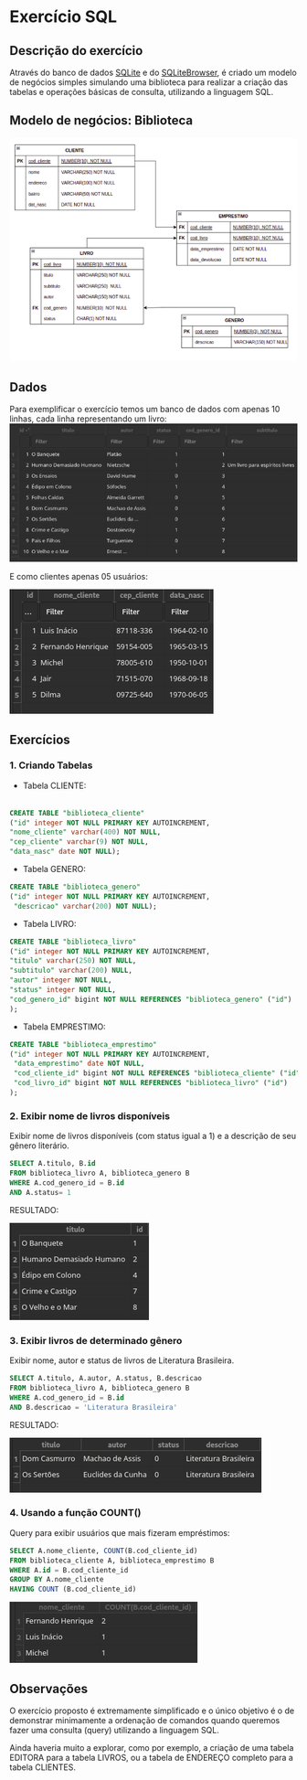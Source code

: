 # Exercício SQL


## Descrição do exercício

Através do banco de dados [SQLite](https://www.sqlite.org/index.html) e do [SQLiteBrowser](https://sqlitebrowser.org), é criado um modelo de negócios simples simulando uma biblioteca para realizar a criação das tabelas e operações básicas de consulta, utilizando a linguagem SQL.

## Modelo de negócios: Biblioteca

![img_13.png](img_13.png)

## Dados

Para exemplificar o exercício temos um banco de dados com apenas 10 linhas, cada linha representando um livro:
![img_14.png](img_14.png)

E como clientes apenas 05 usuários:

![img_15.png](img_15.png)

## Exercícios 

### 1. Criando Tabelas

- Tabela CLIENTE:
```sql

CREATE TABLE "biblioteca_cliente" 
("id" integer NOT NULL PRIMARY KEY AUTOINCREMENT,
"nome_cliente" varchar(400) NOT NULL,
"cep_cliente" varchar(9) NOT NULL,
"data_nasc" date NOT NULL);


```
- Tabela GENERO:
```sql
CREATE TABLE "biblioteca_genero" 
("id" integer NOT NULL PRIMARY KEY AUTOINCREMENT,
 "descricao" varchar(200) NOT NULL);


```

- Tabela LIVRO:
```sql
CREATE TABLE "biblioteca_livro" 
("id" integer NOT NULL PRIMARY KEY AUTOINCREMENT,
"titulo" varchar(250) NOT NULL,
"subtitulo" varchar(200) NULL,
"autor" integer NOT NULL,
"status" integer NOT NULL,
"cod_genero_id" bigint NOT NULL REFERENCES "biblioteca_genero" ("id")
);

```
- Tabela EMPRESTIMO:
```sql
CREATE TABLE "biblioteca_emprestimo" 
("id" integer NOT NULL PRIMARY KEY AUTOINCREMENT,
 "data_emprestimo" date NOT NULL,
 "cod_cliente_id" bigint NOT NULL REFERENCES "biblioteca_cliente" ("id") ,
 "cod_livro_id" bigint NOT NULL REFERENCES "biblioteca_livro" ("id")
);


```

### 2. Exibir nome de livros disponíveis

Exibir nome de livros disponíveis (com status igual a 1) e a descrição de seu gênero literário.

```sql
SELECT A.titulo, B.id
FROM biblioteca_livro A, biblioteca_genero B
WHERE A.cod_genero_id = B.id
AND A.status= 1

```

RESULTADO:

![img_16.png](img_16.png)


### 3. Exibir livros de determinado gênero

Exibir nome, autor e status de livros de Literatura Brasileira.

```sql
SELECT A.titulo, A.autor, A.status, B.descricao
FROM biblioteca_livro A, biblioteca_genero B 
WHERE A.cod_genero_id = B.id
AND B.descricao = 'Literatura Brasileira'
```
RESULTADO:

![img_18.png](img_18.png)

### 4. Usando a função COUNT()

Query para exibir usuários que mais fizeram empréstimos:

```sql
SELECT A.nome_cliente, COUNT(B.cod_cliente_id)
FROM biblioteca_cliente A, biblioteca_emprestimo B
WHERE A.id = B.cod_cliente_id
GROUP BY A.nome_cliente
HAVING COUNT (B.cod_cliente_id)
```

![img_20.png](img_20.png)

## Observações

O exercício proposto é extremamente simplificado e o único objetivo é o de demonstrar minimamente a ordenação de comandos quando queremos fazer uma consulta (query) utilizando a linguagem SQL.

Ainda haveria muito a explorar, como por exemplo, a criação de uma tabela EDITORA para a tabela LIVROS, ou a tabela de ENDEREÇO completo para a tabela CLIENTES.